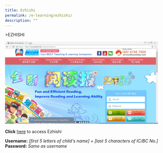 ```yaml
---
title: Ezhishi
permalink: /e-learning/ezhishi/
description: ""
---
```

&gt;EZHISHI

![](/images/E%20Learning/ezhishi%20login.jpg)

	
**Click** [here](https://www.ezhishi.net/Contents/index.html) to access Ezhishi

**Username:** *[first 5 letters of child's name] + [last 5 characters of IC/BC No.]*
<br>**Password:** *Same as username*